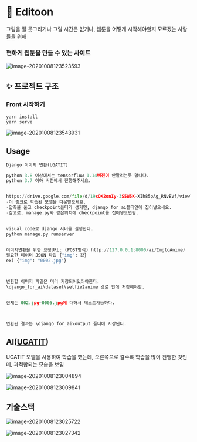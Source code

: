 # :rocket: Editoon

그림을 잘 못그리거나 그릴 시간은 없거나, 웹툰을 어떻게 시작해야할지 모르겠는 사람들을 위해

### **편하게 웹툰을 만들 수 있는 사이트**

![image-20201008123523593](C:\Users\user\AppData\Roaming\Typora\typora-user-images\image-20201008123523593.png)

##  :sparkles: 프로젝트 구조

### Front 시작하기

```
yarn install
yarn serve

```

![image-20201008123543931](C:\Users\user\AppData\Roaming\Typora\typora-user-images\image-20201008123543931.png)

## Usage

```python
Django 이미지 변환(UGATIT)

python 3.8 이상에서는 tensorflow 1.14버전이 안깔리는듯 합니다.
python 3.7 이하 버전에서 진행해주세요.


https://drive.google.com/file/d/19xQK2onIy-3S5W5K-XIh85pAg_RNvBVf/view?usp=sharing
-이 링크로 학습된 모델을 다운받으세요.
-압축을 풀고 checkpoint폴더가 생기면, django_for_ai폴더안에 집어넣으세요.
-참고로, manage.py와 같은위치에 checkpoint를 집어넣으면됨.


visual code로 django 서버를 실행한다.
python manage.py runserver


이미지변환을 위한 요청URL: (POST방식) http://127.0.0.1:8000/ai/ImgtoAnime/
필요한 데이터 JSON 타입 {"img": 값}
ex) {"img": "0002.jpg"}



변환할 이미지 파일은 미리 저장되어있어야한다.
\django_for_ai\dataset\selfie2anime 경로 안에 저장해야함.


현재는 002.jpg~0005.jpg에 대해서 테스트가능하다.



변환된 결과는 \django_for_ai\output 폴더에 저장된다.
```



## AI([UGATIT](https://github.com/taki0112/UGATIT))

UGATIT 모델을 사용하여 학습을 했는데, 오른쪽으로 갈수록 학습을 많이 진행한 것인데, 과적합되는 모습을 보임

![image-20201008123004894](C:\Users\user\AppData\Roaming\Typora\typora-user-images\image-20201008123004894.png)

![image-20201008123009841](C:\Users\user\AppData\Roaming\Typora\typora-user-images\image-20201008123009841.png)







## 기술스택

![image-20201008123025722](C:\Users\user\AppData\Roaming\Typora\typora-user-images\image-20201008123025722.png)

![image-20201008123027342](C:\Users\user\AppData\Roaming\Typora\typora-user-images\image-20201008123027342.png)